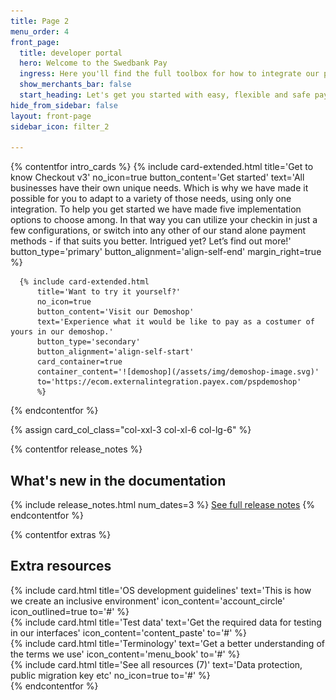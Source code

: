 ```yaml
---
title: Page 2
menu_order: 4
front_page:
  title: developer portal
  hero: Welcome to the Swedbank Pay
  ingress: Here you'll find the full toolbox for how to integrate our payment solutions and acquaint yourself with their different features and functionalities.
  show_merchants_bar: false
  start_heading: Let's get you started with easy, flexible and safe payments on your e-commerce website!
hide_from_sidebar: false
layout: front-page
sidebar_icon: filter_2

---
```


{% contentfor intro_cards %}
  {% include card-extended.html
          title='Get to know Checkout v3'
          no_icon=true
          button_content='Get started'
          text='All businesses have their own unique needs. Which is why we have made it possible for you to adapt to a variety of those needs, using only one integration. To help you get started we have made five implementation options to choose among. In that way you can utilize your checkin in just a few configurations, or switch into any other of our stand alone payment methods - if that suits you better. Intrigued yet? Let’s find out more!'
          button_type='primary'
          button_alignment='align-self-end'
          margin_right=true
          %}

      {% include card-extended.html
          title='Want to try it yourself?'
          no_icon=true
          button_content='Visit our Demoshop'
          text='Experience what it would be like to pay as a costumer of yours in our demoshop.'
          button_type='secondary'
          button_alignment='align-self-start'
          card_container=true
          container_content='![demoshop](/assets/img/demoshop-image.svg)'
          to='https://ecom.externalintegration.payex.com/pspdemoshop'
          %}
{% endcontentfor %}

{% assign card_col_class="col-xxl-3 col-xl-6 col-lg-6" %}

{% contentfor release_notes %}
  <h2 id="front-page-release-notes" class="heading-line heading-line-green">What's new in the documentation</h2>
  {% include release_notes.html num_dates=3 %}
  <a href="/resources/release-notes">See full release notes</a>
{% endcontentfor %}

{% contentfor extras %}
  <h2 id="front-page-extra-resources" class="heading-line">Extra resources</h2>
  <div class="row mt-4">
      <div class="{{ card_col_class }}">
          {% include card.html title='OS development guidelines'
              text='This is how we create an inclusive environment'
              icon_content='account_circle'
              icon_outlined=true
              to='#'
          %}
      </div>
      <div class="{{ card_col_class }}">
          {% include card.html title='Test data'
              text='Get the required data for testing in our interfaces'
              icon_content='content_paste'
              to='#'
          %}
      </div>
      <div class="{{ card_col_class }}">
          {% include card.html title='Terminology'
          text='Get a better understanding of the terms we use'
          icon_content='menu_book'
          to='#'
          %}
      </div>
      <div class="{{ card_col_class }}">
          {% include card.html title='See all resources (7)'
              text='Data protection, public migration key etc'
              no_icon=true
              to='#'
          %}
      </div>
  </div>
{% endcontentfor %}
